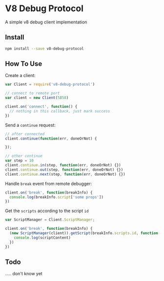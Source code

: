 V8 Debug Protocol
======================

A simple v8 debug client implementation

Install
----------------------

```bash
npm install --save v8-debug-protocol
```

How To Use
----------------------

Create a client:

```js
var Client = require('v8-debug-protocol')

// connect to remote port
var client = new Client(5858)

client.on('connect', function() {
  // nothing in this callback, just mark success
})
```
Send a `continue` request:

```js
// after connected
client.continue(function(err, doneOrNot) {

});

// other continue
var step = 10
client.continue.in(step, function(err, doneOrNot) {})
client.continue.out(step, function(err, doneOrNot) {})
client.continue.next(step, function(err, doneOrNot) {})
```

Handle `break` event from remote debugger:

```js
client.on('break', function(breakInfo) {
  console.log(breakInfo.script['some props'])
})
```

Get the `scripts` according to the script `id`

```js
var ScriptManager = Client.ScriptManager;

client.on('break', function(breakInfo) {
  (new ScriptManager(client)).getScript(breakInfo.scripts.id, function(err, scriptContent) {
    console.log(scriptContent)
  })
})
```

Todo
--------------------

..... don't know yet
